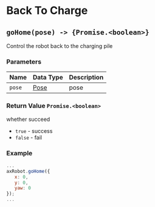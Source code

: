 # Back To Charge

## `goHome(pose) -> {Promise.<boolean>}`

Control the robot back to the charging pile

### Parameters

| Name | Data Type | Description |
| ------ | --------------------- | ---- |
| `pose` | [Pose](../../../Define/Define-Pose) | pose |

### Return Value `Promise.<boolean>`

whether succeed

* `true` - success
* `false` - fail

### Example

```javascript
...
axRobot.goHome({
   x: 0,
   y: 0,
   yaw: 0
});
...
```
